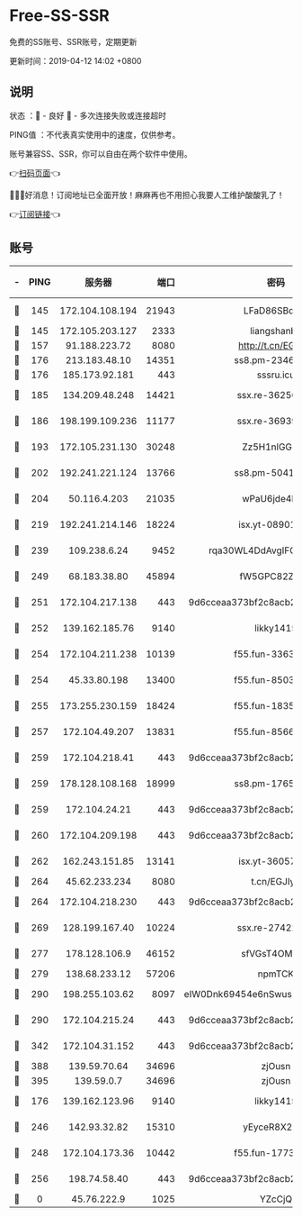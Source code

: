 # Free-SS-SSR

免费的SS账号、SSR账号，定期更新

更新时间：2019-04-12 14:02 +0800

## 说明

状态     ：🙂 - 良好 🙁 - 多次连接失败或连接超时

PING值   ：不代表真实使用中的速度，仅供参考。

账号兼容SS、SSR，你可以自由在两个软件中使用。

👉[扫码页面](https://liesauer.github.io/Free-SS-SSR/)👈

🎉🎉🎉好消息！订阅地址已全面开放！麻麻再也不用担心我要人工维护酸酸乳了！

👉[订阅链接](https://www.liesauer.net/yogurt/subscribe?ACCESS_TOKEN=DAYxR3mMaZAsaqUb)👈

## 账号

|-|PING|服务器|端口|密码|加密方式|区域|
|:----:|:----:|:-----:|-----:|:----:|:----:|:----:|
|🙂|145|172.104.108.194|21943|LFaD86SBq2lY|aes-256-cfb|JP|
|🙂|145|172.105.203.127|2333|liangshanbo|chacha20|JP|
|🙂|157|91.188.223.72|8080|http://t.cn/EGJIyrl|rc4-md5|RU|
|🙂|176|213.183.48.10|14351|ss8.pm-23466973|rc4-md5|RU|
|🙂|176|185.173.92.181|443|sssru.icu|rc4-md5|RU|
|🙂|185|134.209.48.248|14421|ssx.re-36256299|aes-256-cfb|US|
|🙂|186|198.199.109.236|11177|ssx.re-36939019|aes-256-cfb|US|
|🙂|193|172.105.231.130|30248|Zz5H1nlGGKHx|aes-256-cfb|JP|
|🙂|202|192.241.221.124|13766|ss8.pm-50410062|aes-256-cfb|US|
|🙂|204|50.116.4.203|21035|wPaU6jde4NZT|aes-256-cfb|US|
|🙂|219|192.241.214.146|18224|isx.yt-08901257|aes-256-cfb|US|
|🙂|239|109.238.6.24|9452|rqa30WL4DdAvgIFG6Fs3znzTa|aes-256-cfb|FR|
|🙂|249|68.183.38.80|45894|fW5GPC82Z97G|aes-256-cfb|GB|
|🙂|251|172.104.217.138|443|9d6cceaa373bf2c8acb22e60b6a58be6|aes-256-cfb|US|
|🙂|252|139.162.185.76|9140|likky1415|aes-256-cfb|DE|
|🙂|254|172.104.211.238|10139|f55.fun-33630162|aes-256-cfb|US|
|🙂|254|45.33.80.198|13400|f55.fun-85035043|aes-256-cfb|US|
|🙂|255|173.255.230.159|18424|f55.fun-18352989|aes-256-cfb|US|
|🙂|257|172.104.49.207|13831|f55.fun-85669624|aes-256-cfb|SG|
|🙂|259|172.104.218.41|443|9d6cceaa373bf2c8acb22e60b6a58be6|aes-256-cfb|US|
|🙂|259|178.128.108.168|18999|ss8.pm-17655626|aes-256-cfb|SG|
|🙂|259|172.104.24.21|443|9d6cceaa373bf2c8acb22e60b6a58be6|aes-256-cfb|US|
|🙂|260|172.104.209.198|443|9d6cceaa373bf2c8acb22e60b6a58be6|aes-256-cfb|US|
|🙂|262|162.243.151.85|13141|isx.yt-36057592|aes-256-cfb|US|
|🙂|264|45.62.233.234|8080|t.cn/EGJIyrl|rc4-md5|CA|
|🙂|264|172.104.218.230|443|9d6cceaa373bf2c8acb22e60b6a58be6|aes-256-cfb|US|
|🙂|269|128.199.167.40|10224|ssx.re-27422632|aes-256-cfb|SG|
|🙂|277|178.128.106.9|46152|sfVGsT4OMxHC|aes-256-cfb|SG|
|🙂|279|138.68.233.12|57206|npmTCK|rc4-md5|US|
|🙂|290|198.255.103.62|8097|eIW0Dnk69454e6nSwuspv9DmS201tQ0D|aes-256-cfb|US|
|🙂|290|172.104.215.24|443|9d6cceaa373bf2c8acb22e60b6a58be6|aes-256-cfb|US|
|🙂|342|172.104.31.152|443|9d6cceaa373bf2c8acb22e60b6a58be6|aes-256-cfb|US|
|🙂|388|139.59.70.64|34696|zjOusn|chacha20|IN|
|🙂|395|139.59.0.7|34696|zjOusn|chacha20|IN|
|🙂|176|139.162.123.96|9140|likky1415|aes-256-cfb|JP|
|🙂|246|142.93.32.82|15310|yEyceR8X2EVd|aes-256-cfb|GB|
|🙂|248|172.104.173.36|10442|f55.fun-17732582|aes-256-cfb|SG|
|🙂|256|198.74.58.40|443|9d6cceaa373bf2c8acb22e60b6a58be6|aes-256-cfb|US|
|🙁|0|45.76.222.9|1025|YZcCjQ|rc4-md5|JP|
